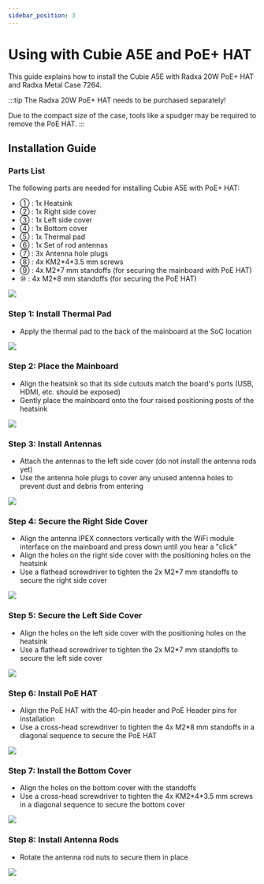 ```yaml
---
sidebar_position: 3
---
```


# Using with Cubie A5E and PoE+ HAT

This guide explains how to install the Cubie A5E with Radxa 20W PoE+ HAT and Radxa Metal Case 7264.

:::tip
The Radxa 20W PoE+ HAT needs to be purchased separately!

Due to the compact size of the case, tools like a spudger may be required to remove the PoE HAT.
:::

## Installation Guide

### Parts List

The following parts are needed for installing Cubie A5E with PoE+ HAT:

- ① : 1x Heatsink
- ② : 1x Right side cover
- ③ : 1x Left side cover
- ④ : 1x Bottom cover
- ⑤ : 1x Thermal pad
- ⑥ : 1x Set of rod antennas
- ⑦ : 3x Antenna hole plugs
- ⑧ : 4x KM2\*4\*3.5 mm screws
- ⑨ : 4x M2\*7 mm standoffs (for securing the mainboard with PoE HAT)
- ⑩ : 4x M2\*8 mm standoffs (for securing the PoE HAT)

<div style={{textAlign: 'center'}}>
    <img src="/en/img/accessories/metal-case-7264/metal-case-7264-0-2.webp" style={{width: '100%', maxWidth: '1200px'}} />
</div>

### Step 1: Install Thermal Pad

- Apply the thermal pad to the back of the mainboard at the SoC location
<div style={{textAlign: 'center'}}>
    <img src="/en/img/accessories/metal-case-7264/metal-case-7264-8.webp" style={{width: '100%', maxWidth: '1200px'}} />
</div>

### Step 2: Place the Mainboard

- Align the heatsink so that its side cutouts match the board's ports (USB, HDMI, etc. should be exposed)
- Gently place the mainboard onto the four raised positioning posts of the heatsink
<div style={{textAlign: 'center'}}>
    <img src="/en/img/accessories/metal-case-7264/metal-case-7264-9.webp" style={{width: '100%', maxWidth: '1200px'}} />
</div>

### Step 3: Install Antennas

- Attach the antennas to the left side cover (do not install the antenna rods yet)
- Use the antenna hole plugs to cover any unused antenna holes to prevent dust and debris from entering
<div style={{textAlign: 'center'}}>
    <img src="/en/img/accessories/metal-case-7264/metal-case-7264-10.webp" style={{width: '100%', maxWidth: '1200px'}} />
</div>

### Step 4: Secure the Right Side Cover

- Align the antenna IPEX connectors vertically with the WiFi module interface on the mainboard and press down until you hear a "click"
- Align the holes on the right side cover with the positioning holes on the heatsink
- Use a flathead screwdriver to tighten the 2x M2\*7 mm standoffs to secure the right side cover
<div style={{textAlign: 'center'}}>
    <img src="/en/img/accessories/metal-case-7264/metal-case-7264-11.webp" style={{width: '100%', maxWidth: '1200px'}} />
</div>

### Step 5: Secure the Left Side Cover

- Align the holes on the left side cover with the positioning holes on the heatsink
- Use a flathead screwdriver to tighten the 2x M2\*7 mm standoffs to secure the left side cover
<div style={{textAlign: 'center'}}>
    <img src="/en/img/accessories/metal-case-7264/metal-case-7264-12.webp" style={{width: '100%', maxWidth: '1200px'}} />
</div>

### Step 6: Install PoE HAT

- Align the PoE HAT with the 40-pin header and PoE Header pins for installation
- Use a cross-head screwdriver to tighten the 4x M2\*8 mm standoffs in a diagonal sequence to secure the PoE HAT
<div style={{textAlign: 'center'}}>
    <img src="/en/img/accessories/metal-case-7264/metal-case-7264-13.webp" style={{width: '100%', maxWidth: '1200px'}} />
</div>

### Step 7: Install the Bottom Cover

- Align the holes on the bottom cover with the standoffs
- Use a cross-head screwdriver to tighten the 4x KM2\*4\*3.5 mm screws in a diagonal sequence to secure the bottom cover
<div style={{textAlign: 'center'}}>
    <img src="/en/img/accessories/metal-case-7264/metal-case-7264-14.webp" style={{width: '100%', maxWidth: '1200px'}} />
</div>

### Step 8: Install Antenna Rods

- Rotate the antenna rod nuts to secure them in place
<div style={{textAlign: 'center'}}>
    <img src="/en/img/accessories/metal-case-7264/metal-case-7264-15.webp" style={{width: '100%', maxWidth: '1200px'}} />
</div>
